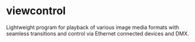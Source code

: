# viewcontrol
Lightweight program for playback of various image media formats with seamless transitions and control via Ethernet connected devices and DMX.
